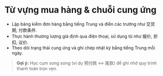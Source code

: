 # Từ vựng mua hàng & chuỗi cung ứng

- Lập bảng kiểm đơn hàng bằng tiếng Trung và điền các trường như 交货期, 付款条件.
- Thực hành thương lượng giả định qua điện thoại, sử dụng từ như 报价, 折扣, 议价.
- Theo dõi trạng thái cung ứng và ghi chép nhật ký bằng tiếng Trung mỗi ngày.

> **Gợi ý:** Học cụm song song (ví dụ 预付款 ↔ 尾款) để ghi nhớ quy trình thanh toán trọn vẹn.
